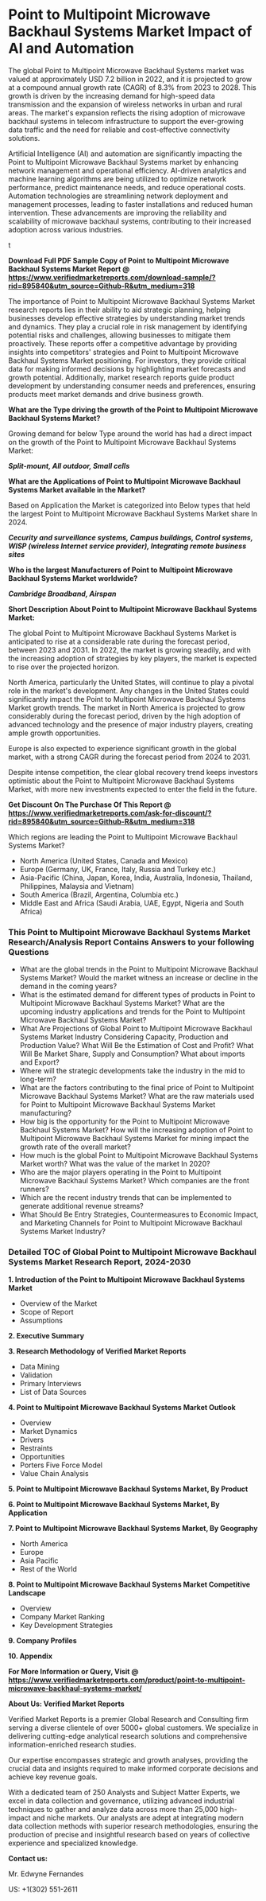 <meta name="title" content="Global Point to Multipoint Microwave Backhaul Systems Market Impact of AI and Automation"><meta name="description" content="The global Point to Multipoint Microwave Backhaul Systems market was valued at approximately USD 7.2 billion in 2022, and it is projected to grow at a compound annual "><meta name="title" content="Point to Multipoint Microwave Backhaul Systems Market Size, Share, Scope, Trends, Growth, Opportunities, Analysis, Forecast"><h1>Point to Multipoint Microwave Backhaul Systems Market Impact of AI and Automation</h1><p>The global Point to Multipoint Microwave Backhaul Systems market was valued at approximately USD 7.2 billion in 2022, and it is projected to grow at a compound annual growth rate (CAGR) of 8.3% from 2023 to 2028. This growth is driven by the increasing demand for high-speed data transmission and the expansion of wireless networks in urban and rural areas. The market's expansion reflects the rising adoption of microwave backhaul systems in telecom infrastructure to support the ever-growing data traffic and the need for reliable and cost-effective connectivity solutions.</p><p>Artificial Intelligence (AI) and automation are significantly impacting the Point to Multipoint Microwave Backhaul Systems market by enhancing network management and operational efficiency. AI-driven analytics and machine learning algorithms are being utilized to optimize network performance, predict maintenance needs, and reduce operational costs. Automation technologies are streamlining network deployment and management processes, leading to faster installations and reduced human intervention. These advancements are improving the reliability and scalability of microwave backhaul systems, contributing to their increased adoption across various industries.</p>t</p><p id="" class=""><strong>Download Full PDF Sample Copy of Point to Multipoint Microwave Backhaul Systems Market Report @ <a href="https://www.verifiedmarketreports.com/download-sample/?rid=895840&utm_source=Github-R&utm_medium=318" target="_blank">https://www.verifiedmarketreports.com/download-sample/?rid=895840&utm_source=Github-R&utm_medium=318</a></strong></p><p>The importance of&nbsp;Point to Multipoint Microwave Backhaul Systems Market research reports lies in their ability to aid strategic planning, helping businesses develop effective strategies by understanding market trends and dynamics. They play a crucial role in risk management by identifying potential risks and challenges, allowing businesses to mitigate them proactively. These reports offer a competitive advantage by providing insights into competitors' strategies and Point to Multipoint Microwave Backhaul Systems Market positioning. For investors, they provide critical data for making informed decisions by highlighting market forecasts and growth potential. Additionally, market research reports guide product development by understanding consumer needs and preferences, ensuring products meet market demands and drive business growth.</p><p><strong>What are the&nbsp;Type driving the growth of the Point to Multipoint Microwave Backhaul Systems Market?</strong></p><p id="" class="">Growing demand for below Type around the world has had a direct impact on the growth of the Point to Multipoint Microwave Backhaul Systems Market:</p><em><strong>Split-mount, All outdoor, Small cells</strong></em></p><strong>What are the&nbsp;Applications&nbsp;of Point to Multipoint Microwave Backhaul Systems Market available in the Market?</strong></p><p id="" class="">Based on Application the Market is categorized into Below types that held the largest Point to Multipoint Microwave Backhaul Systems Market share In 2024.</p><em><strong>Cecurity and surveillance systems, Campus buildings, Control systems, WISP (wireless Internet service provider), Integrating remote business sites</strong></em></p><strong>Who is the largest Manufacturers of Point to Multipoint Microwave Backhaul Systems Market worldwide?</strong></p><p><em><strong>Cambridge Broadband, Airspan</strong></em></p><p id="" class=""><strong>Short Description About Point to Multipoint Microwave Backhaul Systems Market:</strong></p><p>The global Point to Multipoint Microwave Backhaul Systems Market is anticipated to rise at a considerable rate during the forecast period, between 2023 and 2031. In 2022, the market is growing steadily, and with the increasing adoption of strategies by key players, the market is expected to rise over the projected horizon.</p><p>North America, particularly the United States, will continue to play a pivotal role in the market's development. Any changes in the United States could significantly impact the Point to Multipoint Microwave Backhaul Systems Market growth trends. The market in North America is projected to grow considerably during the forecast period, driven by the high adoption of advanced technology and the presence of major industry players, creating ample growth opportunities.</p><p>Europe is also expected to experience significant growth in the global market, with a strong CAGR during the forecast period from 2024 to 2031.</p><p>Despite intense competition, the clear global recovery trend keeps investors optimistic about the Point to Multipoint Microwave Backhaul Systems Market, with more new investments expected to enter the field in the future.</p><p id="" class=""><strong>Get Discount On The Purchase Of This Report @ <a href="https://www.verifiedmarketreports.com/ask-for-discount/?rid=895840&utm_source=Github-R&utm_medium=318" target="_blank">https://www.verifiedmarketreports.com/ask-for-discount/?rid=895840&utm_source=Github-R&utm_medium=318</a></strong></p>Which regions are leading the Point to Multipoint Microwave Backhaul Systems Market?</p><ul><li>North America (United States, Canada and Mexico)</li><li>Europe (Germany, UK, France, Italy, Russia and Turkey etc.)</li><li>Asia-Pacific (China, Japan, Korea, India, Australia, Indonesia, Thailand, Philippines, Malaysia and Vietnam)</li><li>South America (Brazil, Argentina, Columbia etc.)</li><li>Middle East and Africa (Saudi Arabia, UAE, Egypt, Nigeria and South Africa)</li></ul><h3 id="" class="">This Point to Multipoint Microwave Backhaul Systems Market Research/Analysis Report Contains Answers to your following Questions</h3><ul><li>What are the global trends in the Point to Multipoint Microwave Backhaul Systems Market? Would the market witness an increase or decline in the demand in the coming years?</li><li>What is the estimated demand for different types of products in Point to Multipoint Microwave Backhaul Systems Market? What are the upcoming industry applications and trends for the Point to Multipoint Microwave Backhaul Systems Market?</li><li>What Are Projections of Global Point to Multipoint Microwave Backhaul Systems Market Industry Considering Capacity, Production and Production Value? What Will Be the Estimation of Cost and Profit? What Will Be Market Share, Supply and Consumption? What about imports and Export?</li><li>Where will the strategic developments take the industry in the mid to long-term?</li><li>What are the factors contributing to the final price of Point to Multipoint Microwave Backhaul Systems Market? What are the raw materials used for Point to Multipoint Microwave Backhaul Systems Market manufacturing?</li><li>How big is the opportunity for the Point to Multipoint Microwave Backhaul Systems Market? How will the increasing adoption of Point to Multipoint Microwave Backhaul Systems Market for mining impact the growth rate of the overall market?</li><li>How much is the global Point to Multipoint Microwave Backhaul Systems Market worth? What was the value of the market In 2020?</li><li>Who are the major players operating in the Point to Multipoint Microwave Backhaul Systems Market? Which companies are the front runners?</li><li>Which are the recent industry trends that can be implemented to generate additional revenue streams?</li><li>What Should Be Entry Strategies, Countermeasures to Economic Impact, and Marketing Channels for Point to Multipoint Microwave Backhaul Systems Market Industry?</li></ul><h3 id="" class="">Detailed TOC of Global Point to Multipoint Microwave Backhaul Systems Market Research Report, 2024-2030</h3><p id="" class=""><strong>1. Introduction of the Point to Multipoint Microwave Backhaul Systems Market</strong></p><ul><li>Overview of the Market</li><li>Scope of Report</li><li>Assumptions</li></ul><p id="" class=""><strong>2. Executive Summary</strong></p><p id="" class=""><strong>3. Research Methodology of Verified Market Reports</strong></p><ul><li>Data Mining</li><li>Validation</li><li>Primary Interviews</li><li>List of Data Sources</li></ul><p id="" class=""><strong>4. Point to Multipoint Microwave Backhaul Systems Market Outlook</strong></p><ul><li>Overview</li><li>Market Dynamics</li><li>Drivers</li><li>Restraints</li><li>Opportunities</li><li>Porters Five Force Model</li><li>Value Chain Analysis</li></ul><p id="" class=""><strong>5. Point to Multipoint Microwave Backhaul Systems Market, By Product</strong></p><p id="" class=""><strong>6. Point to Multipoint Microwave Backhaul Systems Market, By Application</strong></p><p id="" class=""><strong>7. Point to Multipoint Microwave Backhaul Systems Market, By Geography</strong></p><ul><li>North America</li><li>Europe</li><li>Asia Pacific</li><li>Rest of the World</li></ul><p id="" class=""><strong>8. Point to Multipoint Microwave Backhaul Systems Market Competitive Landscape</strong></p><ul><li>Overview</li><li>Company Market Ranking</li><li>Key Development Strategies</li></ul><p id="" class=""><strong>9. Company Profiles</strong></p><p id="" class=""><strong>10. Appendix</strong></p><p id="" class=""><strong>For More Information or Query, Visit @ <a href="https://www.verifiedmarketreports.com/product/point-to-multipoint-microwave-backhaul-systems-market/" target="_blank">https://www.verifiedmarketreports.com/product/point-to-multipoint-microwave-backhaul-systems-market/</a></strong></p><p id="" class=""><strong>About Us: Verified Market Reports</strong></p><p id="" class="">Verified Market Reports is a premier Global Research and Consulting firm serving a diverse clientele of over 5000+ global customers. We specialize in delivering cutting-edge analytical research solutions and comprehensive information-enriched research studies.</p><p id="" class="">Our expertise encompasses strategic and growth analyses, providing the crucial data and insights required to make informed corporate decisions and achieve key revenue goals.</p><p id="" class="">With a dedicated team of 250 Analysts and Subject Matter Experts, we excel in data collection and governance, utilizing advanced industrial techniques to gather and analyze data across more than 25,000 high-impact and niche markets. Our analysts are adept at integrating modern data collection methods with superior research methodologies, ensuring the production of precise and insightful research based on years of collective experience and specialized knowledge.</p><p id="" class=""><strong>Contact us:</strong></p><p id="" class="">Mr. Edwyne Fernandes</p><p id="" class="">US: +1(302) 551-2611</p>